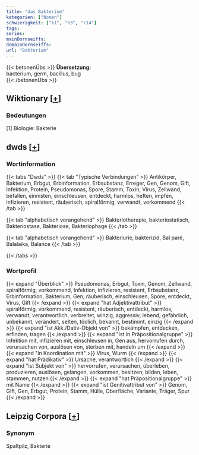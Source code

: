 ```yaml
---
title: "das Bakterium"
kategorien: ["Nomen"]
schwierigkeit: ["k1", "h3", "r14"]
tags:
series:
mainDornseiffs:
domainDornseiffs:
url: "Bakterium"
---
```


{{< betonenÜbs >}}
**Übersetzung:**  
bacterium, germ, bacillus, bug  
{{< /betonenÜbs >}}

## Wiktionary [[+](https://de.wiktionary.org/wiki/Bakterium)]

### Bedeutungen
[1] Biologie: Bakterie  



## dwds [[+](https://www.dwds.de/wb/Bakterium)]

### Wortinformation
{{< tabs "Dwds" >}}
{{< tab "Typische Verbindungen" >}}
Antikörper, Bakterium, Erbgut, Erbinformation, Erbsubstanz, Erreger, Gen, Genom, Gift, Infektion, Protein, Pseudomonas, Spore, Stamm, Toxin, Virus, Zellwand, befallen, einnisten, einschleusen, entdeckt, harmlos, heften, impfen, infizieren, resistent, räuberisch, spiralförmig, verwandt, vorkommend
{{< /tab >}}

{{< tab "alphabetisch vorangehend" >}}
Bakteriotherapie, bakteriostatisch, Bakteriostase, Bakteriose, Bakteriophage
{{< /tab >}}

{{< tab "alphabetisch vorangehend" >}}
Bakteriurie, bakterizid, Bal paré, Balalaika, Balance
{{< /tab >}}

{{< /tabs >}}

### Wortprofil
{{< expand "Überblick" >}} Pseudomonas, Erbgut, Toxin, Genom, Zellwand, spiralförmig, vorkommend, Infektion, infizieren, resistent, Erbsubstanz, Erbinformation, Bakterium, Gen, räuberisch, einschleusen, Spore, entdeckt, Virus, Gift {{< /expand >}}
{{< expand "hat Adjektivattribut" >}} spiralförmig, vorkommend, resistent, räuberisch, entdeckt, harmlos, verwandt, verantwortlich, verbreitet, winzig, aggressiv, lebend, gefährlich, unbekannt, verändert, selten, tödlich, bekannt, bestimmt, einzig {{< /expand >}}
{{< expand "ist Akk./Dativ-Objekt von" >}} bekämpfen, entdecken, erfinden, tragen {{< /expand >}}
{{< expand "ist in Präpositionalgruppe" >}} Infektion mit, infizieren mit, einschleusen in, Gen aus, hervorrufen durch, verursachen von, auslösen von, sterben mit, handeln um {{< /expand >}}
{{< expand "in Koordination mit" >}} Virus, Wurm {{< /expand >}}
{{< expand "hat Prädikativ" >}} Ursache, verantwortlich {{< /expand >}}
{{< expand "ist Subjekt von" >}} hervorrufen, verursachen, überleben, produzieren, auslösen, gelangen, vorkommen, besitzen, bilden, leben, stammen, nutzen {{< /expand >}}
{{< expand "hat Präpositionalgruppe" >}} mit Name {{< /expand >}}
{{< expand "ist Genitivattribut von" >}} Genom, Gift, Gen, Erbgut, Protein, Stamm, Hülle, Oberfläche, Variante, Träger, Spur {{< /expand >}}

## Leipzig Corpora [[+](https://corpora.uni-leipzig.de/en/res?word=Bakterium&corpusId=deu_newscrawl-public_2018)]


### Synonym
Spaltpilz, Bakterie

